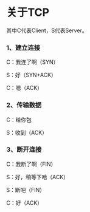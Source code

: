 # 关于TCP

其中C代表Client，S代表Server。

### 1、建立连接

C：我连了啊（SYN）

S：好（SYN+ACK）

C：嗯（ACK）

### 2、传输数据

C：给你包

S：收到（ACK）

### 3、断开连接

C：我断了啊（FIN）

S：好，稍等下哈（ACK）

S：断吧（FIN）

C：好（ACK）